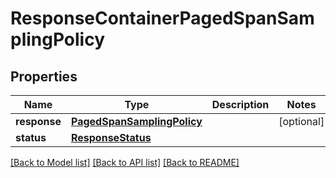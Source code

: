 # ResponseContainerPagedSpanSamplingPolicy

## Properties
Name | Type | Description | Notes
------------ | ------------- | ------------- | -------------
**response** | [**PagedSpanSamplingPolicy**](PagedSpanSamplingPolicy.md) |  | [optional] 
**status** | [**ResponseStatus**](ResponseStatus.md) |  | 

[[Back to Model list]](../README.md#documentation-for-models) [[Back to API list]](../README.md#documentation-for-api-endpoints) [[Back to README]](../README.md)


